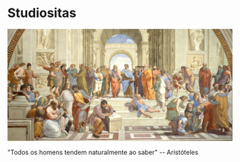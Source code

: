 # Studiositas
![Open Source at Microsoft](/images/school-of-athens.jpg) 

"Todos os homens tendem naturalmente ao saber" -- Aristóteles